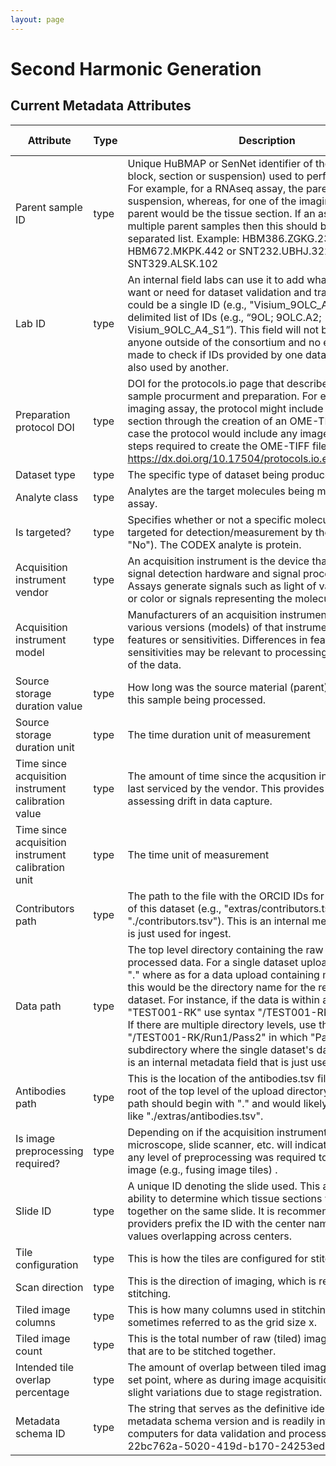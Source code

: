 ```yaml
---
layout: page
---
```


# Second Harmonic Generation

## Current Metadata Attributes

| Attribute | Type      | Description              | Allowable Values |
| ----------- | ----------- | -------------------------- | ------------------ |
|Parent sample ID | type | Unique HuBMAP or SenNet identifier of the sample (i.e., block, section or suspension) used to perform this assay. For example, for a RNAseq assay, the parent would be the suspension, whereas, for one of the imaging assays, the parent would be the tissue section. If an assay comes from multiple parent samples then this should be a comma separated list. Example: HBM386.ZGKG.235, HBM672.MKPK.442 or SNT232.UBHJ.322, SNT329.ALSK.102| value |
|Lab ID | type | An internal field labs can use it to add whatever ID(s) they want or need for dataset validation and tracking. This could be a single ID (e.g., "Visium_9OLC_A4_S1") or a delimited list of IDs (e.g., “9OL; 9OLC.A2; Visium_9OLC_A4_S1”). This field will not be accessible to anyone outside of the consortium and no effort will be made to check if IDs provided by one data provider are also used by another.| value |
|Preparation protocol DOI | type | DOI for the protocols.io page that describes the assay or sample procurment and preparation. For example for an imaging assay, the protocol might include staining of a section through the creation of an OME-TIFF file. In this case the protocol would include any image processing steps required to create the OME-TIFF file. Example: https://dx.doi.org/10.17504/protocols.io.eq2lyno9qvx9/v1| value |
|Dataset type | type | The specific type of dataset being produced.| value |
|Analyte class | type | Analytes are the target molecules being measured with the assay.| value |
|Is targeted? | type | Specifies whether or not a specific molecule(s) is/are targeted for detection/measurement by the assay ("Yes" or "No"). The CODEX analyte is protein.| value |
|Acquisition instrument vendor | type | An acquisition instrument is the device that contains the signal detection hardware and signal processing software. Assays generate signals such as light of various intensities or color or signals representing the molecular mass.| value |
|Acquisition instrument model | type | Manufacturers of an acquisition instrument may offer various versions (models) of that instrument with different features or sensitivities. Differences in features or sensitivities may be relevant to processing or interpretation of the data.| value |
|Source storage duration value | type | How long was the source material (parent) stored, prior to this sample being processed.| value |
|Source storage duration unit | type | The time duration unit of measurement| value |
|Time since acquisition instrument calibration value | type | The amount of time since the acqusition instrument was last serviced by the vendor. This provides a metric for assessing drift in data capture.| value |
|Time since acquisition instrument calibration unit | type | The time unit of measurement| value |
|Contributors path | type | The path to the file with the ORCID IDs for all contributors of this dataset (e.g., "extras/contributors.tsv" or "./contributors.tsv"). This is an internal metadata field that is just used for ingest.| value |
|Data path | type | The top level directory containing the raw and/or processed data. For a single dataset upload this might be "." where as for a data upload containing multiple datasets, this would be the directory name for the respective dataset. For instance, if the data is within a directory called "TEST001-RK" use syntax "/TEST001-RK/" for this field. If there are multiple directory levels, use the format "/TEST001-RK/Run1/Pass2" in which "Pass2" is the subdirectory where the single dataset's data is stored. This is an internal metadata field that is just used for ingest.| value |
|Antibodies path | type | This is the location of the antibodies.tsv file relative to the root of the top level of the upload directory structure. This path should begin with "." and would likely be something like "./extras/antibodies.tsv".| value |
|Is image preprocessing required? | type | Depending on if the acquisition instrument was a microscope, slide scanner, etc. will indicate whether or not any level of preprocessing was required to assemble the image (e.g., fusing image tiles) .| value |
|Slide ID | type | A unique ID denoting the slide used. This allows users the ability to determine which tissue sections were processed together on the same slide. It is recommended that data providers prefix the ID with the center name, to prevent values overlapping across centers.| value |
|Tile configuration | type | This is how the tiles are configured for stitching.| value |
|Scan direction | type | This is the direction of imaging, which is required for stitching.| value |
|Tiled image columns | type | This is how many columns used in stitching. This is sometimes referred to as the grid size x.| value |
|Tiled image count | type | This is the total number of raw (tiled) images captured, that are to be stitched together.| value |
|Intended tile overlap percentage | type | The amount of overlap between tiled images. This is the set point, where as during image acquisition there will be slight variations due to stage registration.| value |
|Metadata schema ID | type | The string that serves as the definitive identifier for the metadata schema version and is readily interpretable by computers for data validation and processing. Example: 22bc762a-5020-419d-b170-24253ed9e8d9 | value | 
